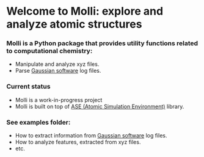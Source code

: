 # Welcome to Molli: explore and analyze atomic structures

### Molli is a Python package that provides utility functions related to computational chemistry:
* Manipulate and analyze xyz files.
* Parse [Gaussian software](https://gaussian.com/opt/) log files.

### Current status

* Molli is a work-in-progress project
* Molli is built on top of [ASE (Atomic Simulation Environment)](https://wiki.fysik.dtu.dk/ase/index.html) library.

### See examples folder:
* How to extract information from [Gaussian software](https://gaussian.com/opt/) log files.
* How to analyze features, extracted from xyz files.
* etc.